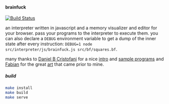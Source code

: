 #### brainfuck

[![Build Status](https://travis-ci.org/minond/brainfuck.svg?branch=master)](https://travis-ci.org/minond/brainfuck)

an interpreter written in javascript and a memory visualizer and editor for
your browser. pass your programs to the interpreter to execute them. you can
also declare a `DEBUG` environment variable to get a dump of the inner state
after every instruction: `DEBUG=1 node src/interpreter/js/brainfuck.js
src/bf/squares.bf`.

many thanks to [Daniel B Cristofani](http://www.hevanet.com/cristofd/) for a
nice [intro](http://www.hevanet.com/cristofd/brainfuck/epistle.html) and
[sample programs](http://www.hevanet.com/cristofd/brainfuck/) and
[Fabian](https://copy.sh/) for the great [art](https://copy.sh/brainfuck/) that
came prior to mine.

##### build

```bash
make install
make build
make serve
```
